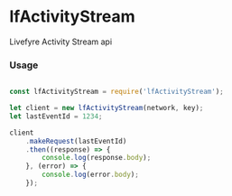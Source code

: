# lfActivityStream
Livefyre Activity Stream api

### Usage

``` javascript

const lfActivityStream = require('lfActivityStream');

let client = new lfActivityStream(network, key);
let lastEventId = 1234;

client
	.makeRequest(lastEventId)
	.then((response) => {
		console.log(response.body);
	}, (error) => {
		console.log(error.body);
	});
	
```


